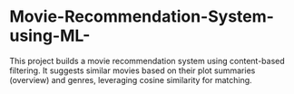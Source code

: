 # Movie-Recommendation-System-using-ML-
This project builds a movie recommendation system using content-based filtering. It suggests similar movies based on their plot summaries (overview) and genres, leveraging cosine similarity for matching.
